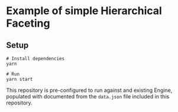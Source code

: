 # Example of simple Hierarchical Faceting

## Setup

```shell
# Install dependencies
yarn

# Run
yarn start
```

This repository is pre-configured to run against and existing Engine, populated
with documented from the `data.json` file included in this repository.
